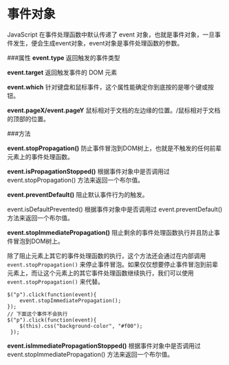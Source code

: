 事件对象
===================
JavaScript 在事件处理函数中默认传递了 event 对象，也就是事件对象，一旦事件发生，便会生成event对象，event对象是事件处理函数的参数。

###属性
**event.type**
返回触发的事件类型

**event.target** 
返回触发事件的 DOM 元素

**event.which**
针对键盘和鼠标事件，这个属性能确定你到底按的是哪个键或按钮。

**event.pageX/event.pageY**
鼠标相对于文档的左边缘的位置。/鼠标相对于文档的顶部的位置。

###方法

**event.stopPropagation()**
防止事件冒泡到DOM树上，也就是不触发的任何前辈元素上的事件处理函数。

**event.isPropagationStopped()**
根据事件对象中是否调用过 event.stopPropagation() 方法来返回一个布尔值。

**event.preventDefault()**
阻止默认事件行为的触发。

event.isDefaultPrevented()
根据事件对象中是否调用过 event.preventDefault() 方法来返回一个布尔值。

**event.stopImmediatePropagation()**
阻止剩余的事件处理函数执行并且防止事件冒泡到DOM树上。

除了阻止元素上其它的事件处理函数的执行，这个方法还会通过在内部调用 `event.stopPropagation()` 来停止事件冒泡。如果仅仅想要停止事件冒泡到前辈元素上，而让这个元素上的其它事件处理函数继续执行，我们可以使用`event.stopPropagation()` 来代替。

    $("p").click(function(event){
        event.stopImmediatePropagation();
    });  
    // 下面这个事件不会执行
    $("p").click(function(event){
        $(this).css("background-color", "#f00"); 
     });

**event.isImmediatePropagationStopped()**
根据事件对象中是否调用过 event.stopImmediatePropagation() 方法来返回一个布尔值。
